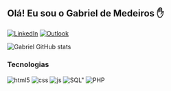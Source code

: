 

## Olá! Eu sou o Gabriel de Medeiros ✋

[![LinkedIn](https://img.shields.io/badge/LinkedIn-0077B5?style=for-the-badge&logo=linkedin&logoColor=white)](www.linkedin.com/in/gabriel-medeiros-2449532a3)
[![Outlook](https://img.shields.io/badge/Microsoft_Outlook-0078D4?style=for-the-badge&logo=microsoft-outlook&logoColor=white)](gabrielde.2000medeiros@Outlook.com)



![Gabriel GitHub stats](https://github-readme-stats.vercel.app/api?username=GabrielMedeirosGM&show_icons=true&theme=dracula)


### Tecnologias 

<div style="display: inline_block">
  <img align="center" alt="html5" src="https://img.shields.io/badge/HTML5-E34F26?style=for-the-badge&logo=html5&logoColor=white" />
  <img align="center" alt="css" src="https://img.shields.io/badge/CSS3-1572B6?style=for-the-badge&logo=css3&logoColor=white" />
  <img align="center" alt="js" src="https://img.shields.io/badge/JavaScript-F7DF1E?style=for-the-badge&logo=javascript&logoColor=black" />
  <img align="center" alt=SQL" src=https://img.shields.io/badge/MySQL-00000F?style=for-the-badge&logo=mysql&logoColor=whit />
  <img align="center" alt="PHP" src="https://img.shields.io/badge/PHP-777BB4?style=for-the-badge&logo=php&logoColor=white" />
</div><br/>
